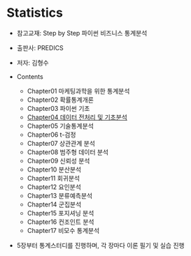 # Statistics

- 참고교재: Step by Step 파이썬 비즈니스 통계분석
- 출판사: PREDICS
- 저자: 김형수

- Contents
  + Chapter01 마케팅과학을 위한 통계분석
  + Chapter02 확률통계개론
  + Chapter03 파이썬 기초
  + [Chapter04 데이터 전처리 및 기초분석](https://github.com/wonyoung-ji/statistics/blob/master/study/200925_4%EC%9E%A5_%EB%8D%B0%EC%9D%B4%ED%84%B0_%EC%A0%84%EC%B2%98%EB%A6%AC_%EB%B0%8F_%EA%B8%B0%EC%B4%88%EB%B6%84%EC%84%9D.ipynb)
  + Chapter05 기술통계분석
  + Chapter06 t-검정
  + Chapter07 상관관계 분석
  + Chapter08 범주형 데이터 분석
  + Chapter09 신뢰성 분석
  + Chapter10 분산분석
  + Chapter11 회귀분석
  + Chapter12 요인분석
  + Chapter13 분류예측분석
  + Chapter14 군집분석
  + Chapter15 포지셔닝 분석
  + Chapter16 컨조인트 분석
  + Chapter17 비모수 통계분석
 
 
 
 - 5장부터 통계스터디를 진행하며, 각 장마다 이론 필기 및 실습 진행
